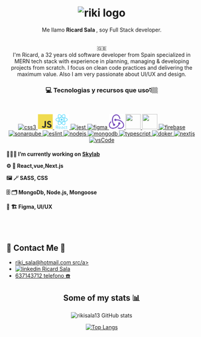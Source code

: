 
<h1 align="center">
<image src=https://media.giphy.com/media/xAkfDnpGqOwHGOVwkS/giphy.gif?cid=790b7611d73105e9d31ce4a94836df961bd644081003566d&rid=giphy.gif&ct=g alt="riki logo" />
</h1>
<div align="center">
  <p>Me llamo <strong>Ricard Sala </strong>, soy Full Stack developer. </p>
  <br>
  🇬🇧
  <section>
    I'm Ricard, a 32 years old software developer from Spain specialized in MERN tech stack with experience in planning, managing & developing projects from scratch. I focus on clean code practices and delivering the maximum value. Also I am very passionate about UI/UX and design.
  </section>
  <h3>💻 Tecnologias y recursos que uso👇🏼</h3> <br>
  <p>
      <a href="https://www.w3schools.com/css/" rel="nofollow"> 
          <img src="https://camo.githubusercontent.com/6facef9332d68686dcabd5170db214331096b35a9e193edf08fe36cbd06e0457/68747470733a2f2f65787465726e616c2d636f6e74656e742e6475636b6475636b676f2e636f6d2f69752f3f753d687474707325334125324625324663646e312e69636f6e66696e6465722e636f6d2532466461746125324669636f6e732532466c6f676f7479706573253246333225324662616467652d6373732d332d3531322e706e6726663d31266e6f66623d31" alt="css3" width="40" height="40" data-canonical-src="https://external-content.duckduckgo.com/iu/?u=https%3A%2F%2Fcdn1.iconfinder.com%2Fdata%2Ficons%2Flogotypes%2F32%2Fbadge-css-3-512.png&amp;f=1&amp;nofb=1" style="max-width: 100%;">
        </a>
      <a href="https://developer.mozilla.org/en-US/docs/Web/JavaScript" rel="nofollow"> 
          <img src="https://raw.githubusercontent.com/devicons/devicon/master/icons/javascript/javascript-original.svg" alt="javascript" width="40" height="40" style="max-width: 100%;"> 
        </a>
        <a href="https://reactjs.org/" rel="nofollow"> 
          <img src="https://raw.githubusercontent.com/devicons/devicon/master/icons/react/react-original-wordmark.svg" alt="react" width="40" height="40" style="max-width: 100%;"> 
        </a>
        <a href="https://jestjs.io" rel="nofollow"> 
          <img src="https://camo.githubusercontent.com/ce0a32825268b09cd5e0fc7c2a09c587a708491427cb794cade8f1866f7284c6/68747470733a2f2f7777772e766563746f726c6f676f2e7a6f6e652f6c6f676f732f6a6573746a73696f2f6a6573746a73696f2d69636f6e2e737667" alt="jest" width="40" height="40" data-canonical-src="https://www.vectorlogo.zone/logos/jestjsio/jestjsio-icon.svg" style="max-width: 100%;"> 
        </a>
        <a href="https://testing-library.com/" rel="nofollow">
          <img src="https://camo.githubusercontent.com/aa85cea585880ae694b4fe8dde116d092b8907d6351c71fcd76f00f7586fad72/68747470733a2f2f74657374696e672d6c6962726172792e636f6d2f696d672f6f63746f7075732d313238783132382e706e67" alt="figma" width="40" height="40" data-canonical-src="https://testing-library.com/img/octopus-128x128.png" style="max-width: 100%;"> 
        </a>
        <a href="https://redux.js.org" rel="nofollow"> 
          <img src="https://raw.githubusercontent.com/devicons/devicon/master/icons/redux/redux-original.svg" alt="redux" width="40" height="40" style="max-width: 100%;"> 
        </a>
        <a href="https://github.com/rikisala13">
          <img src="https://raw.githubusercontent.com/rahulbanerjee26/githubAboutMeGenerator/main/icons/github.svg" width="40" height="40" style="max-width: 100%;">
        </a>
        <a href="https://git-scm.com/" rel="nofollow">
          <img src="https://raw.githubusercontent.com/rahulbanerjee26/githubAboutMeGenerator/main/icons/git.svg" width="40" height="40" style="max-width: 100%;">
        </a>
    <a href="https://firebase.google.com/" rel="nofollow"> 
    <img src="https://camo.githubusercontent.com/dd4b2422ed3bfc9da88c43d18550375c66f9584327dff7ecc19315ce50b96f07/68747470733a2f2f7777772e766563746f726c6f676f2e7a6f6e652f6c6f676f732f66697265626173652f66697265626173652d69636f6e2e737667" alt="firebase" width="40" height="40" data-canonical-src="https://www.vectorlogo.zone/logos/firebase/firebase-icon.svg" style="max-width: 100%;"> 
   </a>
   <a href="https://www.sonarqube.org/" rel="nofollow"> 
    <img src="https://camo.githubusercontent.com/fb49cddb5175aa716cb3869a43913aa53c68d19a1cef1f137a8b58df1887c087/68747470733a2f2f656e637279707465642d74626e302e677374617469632e636f6d2f696d616765733f713d74626e3a414e64394763514f3079456876766e6c7972676367337548537352426865686a7a68732d5758477465394e7944524d304c7373636d6774784849543476485539423868656d556d6853726326757371703d434155" alt="sonarqube" width="40" height="40" data-canonical-src="https://encrypted-tbn0.gstatic.com/images?q=tbn:ANd9GcQO0yEhvvnlyrgcg3uHSsRBhehjzhs-WXGte9NyDRM0LsscmgtxHIT4vHU9B8hemUmhSrc&amp;usqp=CAU" style="max-width: 100%;"> 
   </a>
    <a href="https://eslint.org/" rel="nofollow"> 
    <img src="https://camo.githubusercontent.com/c8a61aedbf8d0402eb3d0f3b27e29f3e34f93c7e712cc24a3fa967f18bd10506/68747470733a2f2f64333377756272666b69306c36382e636c6f756466726f6e742e6e65742f323034343832636134313334333363383063643134666533363965323138316464393761326134302f30393265322f6173736574732f696d672f6c6f676f2e737667" alt="eslint" width="40" height="40" data-canonical-src="https://d33wubrfki0l68.cloudfront.net/204482ca413433c80cd14fe369e2181dd97a2a40/092e2/assets/img/logo.svg" style="max-width: 100%;"> 
   </a>
      <a href="https://nodejs.org/es/" rel="nofollow"> 
    <img src="https://nodejs.org/static/images/logo.svg" alt="nodejs"  height="40" data-canonical-src="https://d33wubrfki0l68.cloudfront.net/204482ca413433c80cd14fe369e2181dd97a2a40/092e2/assets/img/logo.svg" style="max-width: 100%;"> 
   </a>
          <a href="https://www.mongodb.com/cloud/atlas/lp/try2?utm_content=controlhterms&utm_source=google&utm_campaign=gs_emea_spain_search_core_brand_atlas_desktop&utm_term=mongodb&utm_medium=cpc_paid_search&utm_ad=e&utm_ad_campaign_id=12212624563&gclid=CjwKCAjw4qCKBhAVEiwAkTYsPEoXZvLRuOJ_n1UtMsZXW4AiSzY4pof2IvZ3U-o5msEg84uWfbv9dxoCUt8QAvD_BwE" rel="nofollow"> 
    <img src="https://webimages.mongodb.com/_com_assets/cms/kpo5kblefbjq79065-Horizontal_Default.svg?auto=format%252Ccompress" alt="mongodb"  height="40" data-canonical-src="https://d33wubrfki0l68.cloudfront.net/204482ca413433c80cd14fe369e2181dd97a2a40/092e2/assets/img/logo.svg" style="max-width: 100%;"> 
   </a>
          <a href="https://www.typescriptlang.org/" rel="nofollow"> 
    <img src="https://upload.wikimedia.org/wikipedia/commons/thumb/4/4c/Typescript_logo_2020.svg/512px-Typescript_logo_2020.svg.png" alt="typescript" width="40" height="40" data-canonical-src="https://d33wubrfki0l68.cloudfront.net/204482ca413433c80cd14fe369e2181dd97a2a40/092e2/assets/img/logo.svg" style="max-width: 100%;"> 
   </a>
          <a href="https://www.docker.com/" rel="nofollow"> 
    <img src="https://upload.wikimedia.org/wikipedia/commons/thumb/7/79/Docker_%28container_engine%29_logo.png/280px-Docker_%28container_engine%29_logo.png" alt="doker" height="40"  data-canonical-src="https://d33wubrfki0l68.cloudfront.net/204482ca413433c80cd14fe369e2181dd97a2a40/092e2/assets/img/logo.svg" style="max-width: 100%;"> 
   </a>
          <a href="https://nextjs.org/" rel="nofollow"> 
    <img src="https://camo.githubusercontent.com/c87cc4a3a9c2bd62a2f1bd8a31748a4c1e00c44e07e8deee56e0f91d303f60e2/687474703a2f2f7777772e6c656772616e646c756361732e636f6d2f6173736574732f6e6578746a735f5f77686974652e706e67" alt="nextjs" height="40"  data-canonical-src="https://d33wubrfki0l68.cloudfront.net/204482ca413433c80cd14fe369e2181dd97a2a40/092e2/assets/img/logo.svg" style="max-width: 100%;"> 
   </a>
      <a href="https://visualstudio.microsoft.com/es/vs/mac/" rel="nofollow"> 
    <img src="https://camo.githubusercontent.com/e9141be13e6bea8c50af6d48f64700246faed666040ead23e74d4fc27bf411e3/68747470733a2f2f696d672e69636f6e73382e636f6d2f666c75656e742f34382f3030303030302f76697375616c2d73747564696f2d636f64652d323031392e706e67" alt="vsCode" height="40"  data-canonical-src="https://d33wubrfki0l68.cloudfront.net/204482ca413433c80cd14fe369e2181dd97a2a40/092e2/assets/img/logo.svg" style="max-width: 100%;"> 
   </a>
    </p> 
 <h4 align="start">
   <p> 👨🏼‍💻 I’m currently working on <a href="https://www.skylabcoders.com/es" rel="nofollow"> <strong>Skylab</strong></a></p>
    <p> ⚙️ 🔩  React,vue,Next.js</p>
    <p>🖼 🪄 SASS, CSS</p>
    <p>🗄 🗂 MongoDb, Node.js, Mongoose</p>
    <p>🎨 🏗 Figma, UI/UX</p>
  </h4>
  <br>
  <br>
  
  <h2 align="start">📩 Contact Me 📩</h2>
  <ul align="start">
    <li> <a href="mailto:riki_sala@hotmail.com">riki_sala@hotmail.com src/a></li>
      <li> <a align-content="center" href="https://www.linkedin.com/in/ricard-sala-mercad%C3%A9/"><img src="https://raw.githubusercontent.com/hussainweb/hussainweb/main/icons/linkedin.png" alt="linkedin" width="40" height="40" data-canonical-src="https://d33wubrfki0l68.cloudfront.net/204482ca413433c80cd14fe369e2181dd97a2a40/092e2/assets/img/logo.svg" style="max-width: 100%;"> Ricard Sala</a></li>
  <li>  <a href="tel:+34637143712"> 637143712 telefono ☎️</a></li>
    
</ul>
</p>
 
 <h2>Some of my stats 📊</h2>
<p>
  
![rikisala13 GitHub stats](https://github-readme-stats.vercel.app/api?username=rikisala13&show_icons=true&theme=highcontrast) 

[![Top Langs](https://github-readme-stats.vercel.app/api/top-langs/?username=rikisala13&layout=compact&show_icons=true&theme=highcontrast)](https://github.com/anuraghazra/github-readme-stats)

</p>
